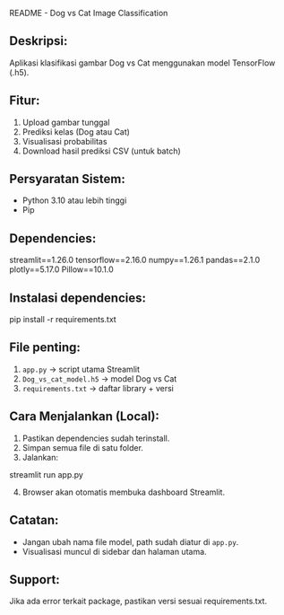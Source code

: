 README - Dog vs Cat Image Classification

Deskripsi:
-----------
Aplikasi klasifikasi gambar Dog vs Cat menggunakan model TensorFlow (.h5).

Fitur:
------
1. Upload gambar tunggal
2. Prediksi kelas (Dog atau Cat)
3. Visualisasi probabilitas
4. Download hasil prediksi CSV (untuk batch)

Persyaratan Sistem:
------------------
- Python 3.10 atau lebih tinggi
- Pip

Dependencies:
-------------
streamlit==1.26.0
tensorflow==2.16.0
numpy==1.26.1
pandas==2.1.0
plotly==5.17.0
Pillow==10.1.0

Instalasi dependencies:
----------------------
pip install -r requirements.txt

File penting:
-------------
1. `app.py`                  -> script utama Streamlit
2. `Dog_vs_cat_model.h5`     -> model Dog vs Cat
3. `requirements.txt`        -> daftar library + versi

Cara Menjalankan (Local):
-------------------------
1. Pastikan dependencies sudah terinstall.
2. Simpan semua file di satu folder.
3. Jalankan:

streamlit run app.py

4. Browser akan otomatis membuka dashboard Streamlit.

Catatan:
--------
- Jangan ubah nama file model, path sudah diatur di `app.py`.
- Visualisasi muncul di sidebar dan halaman utama.

Support:
--------
Jika ada error terkait package, pastikan versi sesuai requirements.txt.

